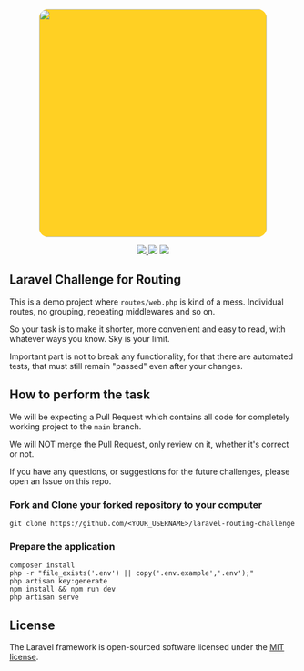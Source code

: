 <p align="center"><a href="https://ogrencibaksana.com" target="_blank"><img src="https://ogrencibaksana.com/img/logos/logo.svg" width="400" style="background-color:#ffd023; border-radius:1rem;"></a></p>

<p align="center">
<a href="https://github.com/ogrencibaksana/laravel-routing-case/actions">
    <img src="https://github.com/ogrencibaksana/laravel-routing-case/actions/workflows/routing.yml/badge.svg" />
</a>
<img src="https://img.shields.io/github/languages/top/ogrencibaksana/laravel-routing-case" />
<img src="https://img.shields.io/github/issues/ogrencibaksana/laravel-routing-case" />
</p>

## Laravel Challenge for Routing

This is a demo project where `routes/web.php` is kind of a mess. Individual routes, no grouping, repeating middlewares
and so on.

So your task is to make it shorter, more convenient and easy to read, with whatever ways you know. Sky is your limit.

Important part is not to break any functionality, for that there are automated tests, that must still remain "passed"
even after your changes.

## How to perform the task

We will be expecting a Pull Request which contains all code for completely working project to the `main` branch.

We will NOT merge the Pull Request, only review on it, whether it's correct or not.

If you have any questions, or suggestions for the future challenges, please open an Issue on this repo.

### Fork and Clone your forked repository to your computer

    git clone https://github.com/<YOUR_USERNAME>/laravel-routing-challenge

### Prepare the application

    composer install
    php -r "file_exists('.env') || copy('.env.example','.env');"
    php artisan key:generate
    npm install && npm run dev
    php artisan serve

## License

The Laravel framework is open-sourced software licensed under the [MIT license](https://opensource.org/licenses/MIT).
